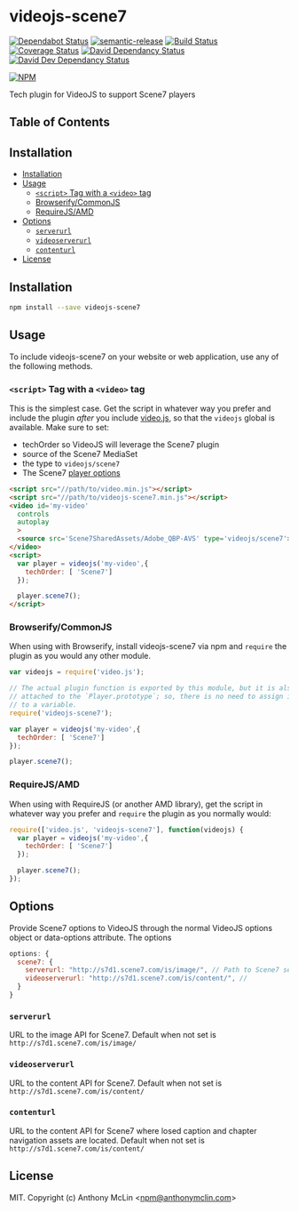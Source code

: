 # videojs-scene7

[![Dependabot Status](https://api.dependabot.com/badges/status?host=github&repo=amclin/videojs-scene7)](https://dependabot.com)
[![semantic-release](https://img.shields.io/badge/%20%20%F0%9F%93%A6%F0%9F%9A%80-semantic--release-e10079.svg)](https://github.com/semantic-release/semantic-release)
[![Build Status][travis-icon]][travis-link]
[![Coverage Status][coveralls-icon]][coveralls-link]
[![David Dependancy Status](https://david-dm.org/amclin/videojs-scene7.svg)](https://david-dm.org/amclin/videojs-scene7)
[![David Dev Dependancy Status](https://david-dm.org/amclin/videojs-scene7/dev-status.svg)](https://david-dm.org/amclin/videojs-scene7?type=dev)

[![NPM][npm-icon]][npm-link]

Tech plugin for VideoJS to support Scene7 players

## Table of Contents

<!-- START doctoc generated TOC please keep comment here to allow auto update -->
<!-- DON'T EDIT THIS SECTION, INSTEAD RE-RUN doctoc TO UPDATE -->
## Installation

- [Installation](#installation)
- [Usage](#usage)
  - [`<script>` Tag with a `<video>` tag](#script-tag-with-a-video-tag)
  - [Browserify/CommonJS](#browserifycommonjs)
  - [RequireJS/AMD](#requirejsamd)
- [Options](#options)
  - [`serverurl`](#serverurl)
  - [`videoserverurl`](#videoserverurl)
  - [`contenturl`](#contenturl)
- [License](#license)

<!-- END doctoc generated TOC please keep comment here to allow auto update -->
## Installation

```sh
npm install --save videojs-scene7
```

## Usage

To include videojs-scene7 on your website or web application, use any of the following methods.

### `<script>` Tag with a `<video>` tag

This is the simplest case. Get the script in whatever way you prefer and include the plugin _after_ you include [video.js][videojs], so that the `videojs` global is available. Make sure to set:
- techOrder so VideoJS will leverage the Scene7 plugin
- source of the Scene7 MediaSet
- the type to `videojs/scene7`
- The Scene7 [player options](#options)

```html
<script src="//path/to/video.min.js"></script>
<script src="//path/to/videojs-scene7.min.js"></script>
<video id='my-video'
  controls
  autoplay
  >
  <source src='Scene7SharedAssets/Adobe_QBP-AVS' type='videojs/scene7'>
</video>
<script>
  var player = videojs('my-video',{
    techOrder: [ 'Scene7']
  });

  player.scene7();
</script>
```

### Browserify/CommonJS

When using with Browserify, install videojs-scene7 via npm and `require` the plugin as you would any other module.

```js
var videojs = require('video.js');

// The actual plugin function is exported by this module, but it is also
// attached to the `Player.prototype`; so, there is no need to assign it
// to a variable.
require('videojs-scene7');

var player = videojs('my-video',{
  techOrder: [ 'Scene7']
});

player.scene7();
```

### RequireJS/AMD

When using with RequireJS (or another AMD library), get the script in whatever way you prefer and `require` the plugin as you normally would:

```js
require(['video.js', 'videojs-scene7'], function(videojs) {
  var player = videojs('my-video',{
    techOrder: [ 'Scene7']
  });

  player.scene7();
});
```

## Options
Provide Scene7 options to VideoJS through the normal VideoJS options object or data-options attribute. The options

```js
options: {
  scene7: {
    serverurl: "http://s7d1.scene7.com/is/image/", // Path to Scene7 server
    videoserverurl: "http://s7d1.scene7.com/is/content/", // 
  }
}
```

### `serverurl`

URL to the image API for Scene7. Default when not set is `http://s7d1.scene7.com/is/image/`

### `videoserverurl`

URL to the content API for Scene7. Default when not set is `http://s7d1.scene7.com/is/content/`

### `contenturl`

URL to the content API for Scene7 where losed caption and chapter navigation assets are located. Default when not set is `http://s7d1.scene7.com/is/content/`



## License

MIT. Copyright (c) Anthony McLin &lt;npm@anthonymclin.com&gt;


[videojs]: http://videojs.com/

[coveralls-icon]: https://coveralls.io/repos/github/amclin/videojs-scene7/badge.svg?branch=master

[coveralls-link]: https://coveralls.io/github/amclin/videojs-scene7?branch=master

[npm-icon]: https://nodei.co/npm/videojs-scene7.png?downloads=true&downloadRank=true

[npm-link]: https://nodei.co/npm/videojs-scene7/

[travis-icon]: https://travis-ci.com/amclin/videojs-scene7.svg?branch=master

[travis-link]: https://travis-ci.com/amclin/videojs-scene7
